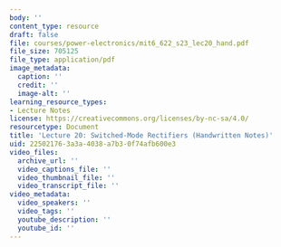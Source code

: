 ```yaml
---
body: ''
content_type: resource
draft: false
file: courses/power-electronics/mit6_622_s23_lec20_hand.pdf
file_size: 705125
file_type: application/pdf
image_metadata:
  caption: ''
  credit: ''
  image-alt: ''
learning_resource_types:
- Lecture Notes
license: https://creativecommons.org/licenses/by-nc-sa/4.0/
resourcetype: Document
title: 'Lecture 20: Switched-Mode Rectifiers (Handwritten Notes)'
uid: 22502176-3a3a-4038-a7b3-0f74afb600e3
video_files:
  archive_url: ''
  video_captions_file: ''
  video_thumbnail_file: ''
  video_transcript_file: ''
video_metadata:
  video_speakers: ''
  video_tags: ''
  youtube_description: ''
  youtube_id: ''
---
```


